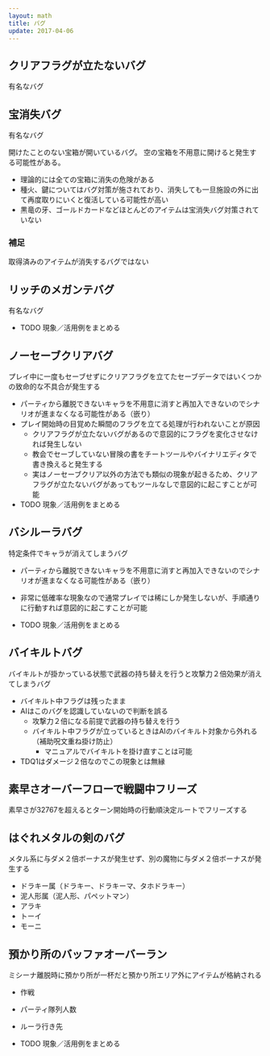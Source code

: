 ```yaml
---
layout: math
title: バグ
update: 2017-04-06
---
```


## クリアフラグが立たないバグ

有名なバグ


## 宝消失バグ

有名なバグ

開けたことのない宝箱が開いているバグ。
空の宝箱を不用意に開けると発生する可能性がある。

* 理論的には全ての宝箱に消失の危険がある
* 種火、鍵についてはバグ対策が施されており、消失しても一旦施設の外に出て再度取りにいくと復活している可能性が高い
* 黒竜の牙、ゴールドカードなどほとんどのアイテムは宝消失バグ対策されていない

### 補足

取得済みのアイテムが消失するバグではない


## リッチのメガンテバグ

有名なバグ

* TODO 現象／活用例をまとめる


## ノーセーブクリアバグ

プレイ中に一度もセーブせずにクリアフラグを立てたセーブデータではいくつかの致命的な不具合が発生する

* パーティから離脱できないキャラを不用意に消すと再加入できないのでシナリオが進まなくなる可能性がある（嵌り）
* プレイ開始時の目覚めた瞬間のフラグを立てる処理が行われないことが原因
	* クリアフラグが立たないバグがあるので意図的にフラグを変化させなければ発生しない
	* 教会でセーブしていない冒険の書をチートツールやバイナリエディタで書き換えると発生する
	* 実はノーセーブクリア以外の方法でも類似の現象が起きるため、クリアフラグが立たないバグがあってもツールなしで意図的に起こすことが可能
* TODO 現象／活用例をまとめる


## バシルーラバグ

特定条件でキャラが消えてしまうバグ

* パーティから離脱できないキャラを不用意に消すと再加入できないのでシナリオが進まなくなる可能性がある（嵌り）
* 非常に低確率な現象なので通常プレイでは稀にしか発生しないが、手順通りに行動すれば意図的に起こすことが可能

* TODO 現象／活用例をまとめる

## バイキルトバグ

バイキルトが掛かっている状態で武器の持ち替えを行うと攻撃力２倍効果が消えてしまうバグ

* バイキルト中フラグは残ったまま
* AIはこのバグを認識していないので判断を誤る
	* 攻撃力２倍になる前提で武器の持ち替えを行う
	* バイキルト中フラグが立っているときはAIのバイキルト対象から外れる（補助呪文重ね掛け防止）
		* マニュアルでバイキルトを掛け直すことは可能
* TDQ1はダメージ２倍なのでこの現象とは無縁


## 素早さオーバーフローで戦闘中フリーズ

素早さが32767を超えるとターン開始時の行動順決定ルートでフリーズする


## <a name="hagumetaken">はぐれメタルの剣のバグ

メタル系に与ダメ２倍ボーナスが発生せず、別の魔物に与ダメ２倍ボーナスが発生する

* ドラキー属（ドラキー、ドラキーマ、タホドラキー）
* 泥人形属（泥人形、パペットマン）
* アラキ
* トーイ
* モーニ


## 預かり所のバッファオーバーラン

ミシーナ離脱時に預かり所が一杯だと預かり所エリア外にアイテムが格納される

* 作戦
* パーティ隊列人数
* ルーラ行き先

* TODO 現象／活用例をまとめる

